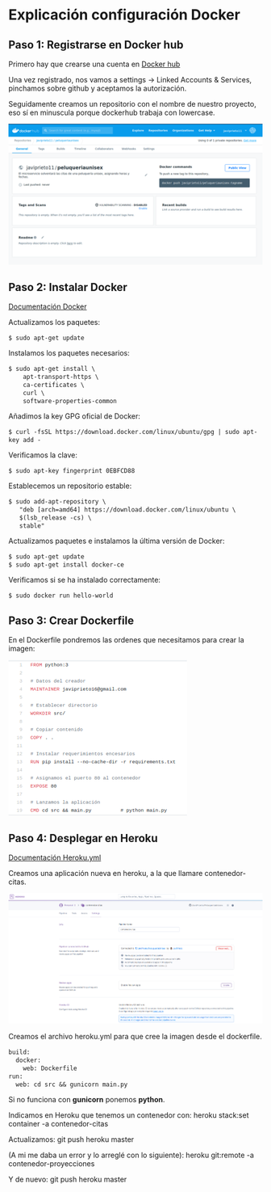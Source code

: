 # Explicación configuración Docker

## Paso 1: Registrarse en Docker hub
Primero hay que crearse una cuenta en [Docker hub](https://hub.docker.com/)


Una vez registrado, nos vamos a settings -> Linked Accounts & Services, pinchamos sobre github y aceptamos la autorización.

Seguidamente creamos un repositorio con el nombre de nuestro proyecto, eso sí en minuscula porque dockerhub trabaja con lowercase.

![Repositorio docker](https://github.com/JaviPrieto/PeluqueriaUnisex/blob/master/docs/img/docker-repo.png)


## Paso 2: Instalar Docker

[Documentación Docker](https://docs.docker.com/install/linux/docker-ce/ubuntu/#set-up-the-repository)

Actualizamos los paquetes:

	$ sudo apt-get update

Instalamos los paquetes necesarios: 

	$ sudo apt-get install \
	    apt-transport-https \
	    ca-certificates \
	    curl \
	    software-properties-common

Añadimos la key GPG oficial de Docker:

	$ curl -fsSL https://download.docker.com/linux/ubuntu/gpg | sudo apt-key add -

Verificamos la clave:

	$ sudo apt-key fingerprint 0EBFCD88

Establecemos un repositorio estable:

	$ sudo add-apt-repository \
	   "deb [arch=amd64] https://download.docker.com/linux/ubuntu \
	   $(lsb_release -cs) \
	   stable"

Actualizamos paquetes e instalamos la última versión de Docker:

	$ sudo apt-get update
	$ sudo apt-get install docker-ce

Verificamos si se ha instalado correctamente:

	$ sudo docker run hello-world

## Paso 3: Crear Dockerfile

En el Dockerfile pondremos las ordenes que necesitamos para crear la imagen:

![img](https://github.com/JaviPrieto/PeluqueriaUnisex/blob/master/docs/img/dockerfile-img.png)

## Paso 4: Desplegar en Heroku

[Documentación Heroku.yml](https://devcenter.heroku.com/articles/build-docker-images-heroku-yml)

Creamos una aplicación nueva en heroku, a la que llamare contenedor-citas.

![img](https://github.com/JaviPrieto/PeluqueriaUnisex/blob/master/docs/img/heroku-app.png)

Creamos el archivo heroku.yml para que cree la imagen desde el dockerfile.

	build:
	  docker:
	    web: Dockerfile
	run:
	  web: cd src && gunicorn main.py

Si no funciona con **gunicorn** ponemos **python**.

Indicamos en Heroku que tenemos un contenedor con:
	heroku stack:set container -a contenedor-citas

Actualizamos:
	git push heroku master

(A mi me daba un error y lo arreglé con lo siguiente):
	heroku git:remote -a contenedor-proyecciones

Y de nuevo:
	git push heroku master

